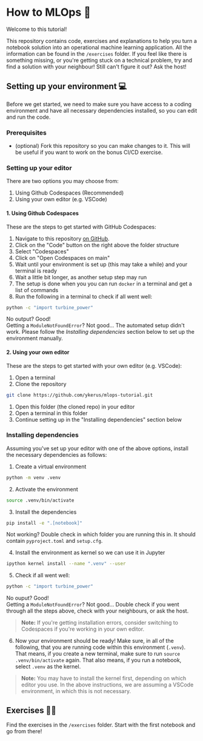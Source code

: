 # **How to MLOps** 🚀

Welcome to this tutorial!

This repository contains code, exercises and explanations to help you turn a notebook solution into an operational machine learning application.
All the information can be found in the `/exercises` folder. If you feel like there is something missing, or you're getting stuck on a technical problem, try and find a solution with your neighbour! Still can't figure it out? Ask the host!

## **Setting up your environment** 💻

Before we get started, we need to make sure you have access to a coding environment and have all necessary dependencies installed, so you can edit and run the code.

### **Prerequisites**

- (optional) Fork this repository so you can make changes to it. This will be useful if you want to work on the bonus CI/CD exercise.

### **Setting up your editor**

There are two options you may choose from:

1. Using Github Codespaces (Recommended)
2. Using your own editor (e.g. VSCode) 

#### **1. Using Github Codespaces**

These are the steps to get started with GitHub Codespaces:

1. Navigate to this repository [on GitHub](https://github.com/godatadriven/mlops-workshop).
2. Click on the "Code" button on the right above the folder structure
3. Select "Codespaces"
4. Click on "Open Codespaces on main"
5. Wait until your environment is set up (this may take a while) and your terminal is ready
6. Wait a little bit longer, as another setup step may run
7. The setup is done when you you can run `docker` in a terminal and get a list of commands
9. Run the following in a terminal to check if all went well:
```bash
python -c "import turbine_power"
```
No output? Good! <br>Getting a `ModuleNotFoundError`? Not good... The automated setup didn't work. Please follow the *Installing dependencies* section below to set up the environment manually.

#### **2. Using your own editor**

These are the steps to get started with your own editor (e.g. VSCode):
1. Open a terminal
2. Clone the repository
```bash
git clone https://github.com/ykerus/mlops-tutorial.git
```

1. Open this folder (the cloned repo) in your editor
2. Open a terminal in this folder
3. Continue setting up in the "Installing dependencies" section below

### **Installing dependencies**

Assuming you've set up your editor with one of the above options, install the necessary dependencies as follows:

1. Create a virtual environment
```bash
python -m venv .venv
```
2. Activate the environment
```bash
source .venv/bin/activate
```

3. Install the dependencies
```bash
pip install -e ".[notebook]"
```
Not working? Double check in which folder you are running this in. It should contain `pyproject.toml` and `setup.cfg`.

4. Install the environment as kernel so we can use it in Jupyter
```bash
ipython kernel install --name ".venv" --user
```

5.  Check if all went well:
```bash
python -c "import turbine_power"
```
No ouput? Good! <br>Getting a `ModuleNotFoundError`? Not good... Double check if you went through all the steps above, check with your neighbours, or ask the host.

> **Note:** If you're getting installation errors, consider switching to Codespaces if you're working in your own editor.

6. Now your environment should be ready! Make sure, in all of the following, that you are running code within this environment (`.venv`). That means, if you create a new terminal, make sure to run `source .venv/bin/activate` again. That also means, if you run a notebook, select `.venv` as the kernel.

> **Note:** You may have to install the kernel first, depending on which editor you use. In the above instructions, we are assuming a VSCode environment, in which this is not necessary.


## **Exercises** 🧑‍💻

Find the exercises in the `/exercises` folder. Start with the first notebook and go from there!
